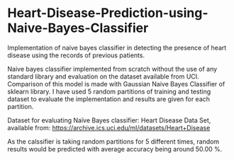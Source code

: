 # Heart-Disease-Prediction-using-Naive-Bayes-Classifier
Implementation of naive bayes classifier in detecting the presence of heart disease using the records of previous patients.

Naive bayes classifier implemented from scratch without the use of any standard library and evaluation on the dataset available from UCI. Comparison of this model is made with Gaussian Naive Bayes Classifier of sklearn library. I have used 5 random partitions of training and testing dataset to evaluate the implementation and results are given for each partition.

Dataset for evaluating Naïve Bayes classifier: Heart Disease Data Set, available from: https://archive.ics.uci.edu/ml/datasets/Heart+Disease

As the calssifier is taking random partitions for 5 different times, random results would be predicted with average accuracy being around 50.00 %.
